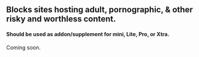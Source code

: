 ## Blocks sites hosting adult, pornographic, & other risky and worthless content.

#### Should be used as addon/supplement for mini, Lite, Pro, or Xtra.
Coming soon.
